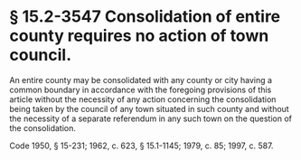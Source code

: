 # § 15.2-3547 Consolidation of entire county requires no action of town council.

<p>An entire county may be consolidated with any county or city having a common boundary in accordance with the foregoing provisions of this article without the necessity of any action concerning the consolidation being taken by the council of any town situated in such county and without the necessity of a separate referendum in any such town on the question of the consolidation.</p><p>Code 1950, § 15-231; 1962, c. 623, § 15.1-1145; 1979, c. 85; 1997, c. 587.</p>